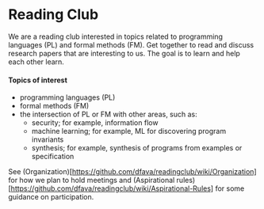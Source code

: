 # Reading Club

We are a reading club interested in topics related to programming languages (PL) and formal methods (FM).  Get together to read and discuss research papers that are interesting to us.  The goal is to learn and help each other learn.

#### Topics of interest
- programming languages (PL)
- formal methods (FM)
- the intersection of PL or FM with other areas, such as:
  - security; for example, information flow
  - machine learning; for example, ML for discovering program invariants
  - synthesis; for example, synthesis of programs from examples or specification

See (Organization)[https://github.com/dfava/readingclub/wiki/Organization] for how we plan to hold  meetings and (Aspirational rules)[https://github.com/dfava/readingclub/wiki/Aspirational-Rules] for some guidance on participation.

